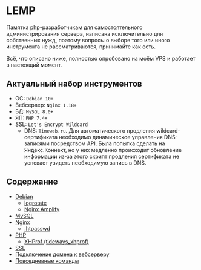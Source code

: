 # LEMP
Памятка php-разработчикам для самостоятельного администрирования сервера, написана исключительно для собственных нужд, поэтому вопросы о выборе того или иного инструмента не рассматриваются, принимайте как есть.

Всё, что описано ниже, полностью опробовано на моём VPS и работает в настоящий момент.

## Актуальный набор инструментов
- ОС: `Debian 10+`
- Вебсервер: `Nginx 1.18+`
- БД: `MySQL 8.0+`
- ЯП: `PHP 7.4+`
- SSL: `Let's Encrypt Wildcard`
  - DNS: `Timeweb.ru`. Для автоматического продления wildcard-сертификата необходимо динамическое управления DNS-записями посредством API. Была попытка сделать на Яндекс.Коннект, но у них медленно происходит обновление информации из-за этого скрипт продления сертификата не успевает увидеть необходимую запись в DNS.

## Содержание
- [Debian](https://github.com/DimNS/LEMP/blob/master/debian.md)
  - [logrotate](https://github.com/DimNS/LEMP/blob/master/logrotate.md)
  - [Nginx Amplify](https://github.com/DimNS/LEMP/blob/master/nginx_amplify.md)
- [MySQL](https://github.com/DimNS/LEMP/blob/master/mysql.md)
- [Nginx](https://github.com/DimNS/LEMP/blob/master/nginx.md)
  - [.htpasswd](https://github.com/DimNS/LEMP/blob/master/htpasswd.md)
- [PHP](https://github.com/DimNS/LEMP/blob/master/php.md)
  - [XHProf (tideways_xhprof)](https://github.com/DimNS/LEMP/blob/master/tideways_xhprof.md)
- [SSL](https://github.com/DimNS/LEMP/blob/master/ssl.md)
- [Подключение домена к вебсерверу](https://github.com/DimNS/LEMP/blob/master/domain.md)
- [Повседневные команды](https://github.com/DimNS/LEMP/blob/master/commands.md)
